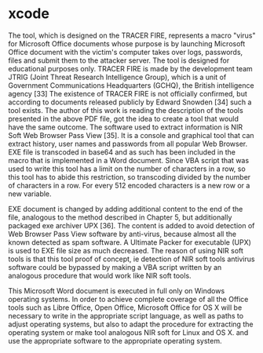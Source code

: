 # xcode
The tool, which is designed on the TRACER FIRE, represents a macro "virus" for Microsoft Office documents whose purpose is by launching Microsoft Office document with the victim's computer takes over logs, passwords, files and submit them to the attacker server. The tool is designed for educational purposes only. TRACER FIRE is made by the development team JTRIG (Joint Threat Research Intelligence Group), which is a unit of Government Communications Headquarters (GCHQ), the British intelligence agency [33] The existence of TRACER FIRE is not officially confirmed, but according to documents released publicly by Edward Snowden [34] such a tool exists. The author of this work is reading the description of the tools presented in the above PDF file, got the idea to create a tool that would have the same outcome. The software used to extract information is NIR Soft Web Browser Pass View [35]. It is a console and graphical tool that can extract history, user names and passwords from all popular Web Browser. EXE file is transcoded in base64 and as such has been included in the macro that is implemented in a Word document. Since VBA script that was used to write this tool has a limit on the number of characters in a row, so this tool has to abide this restriction, so transcoding divided by the number of characters in a row. For every 512 encoded characters is a new row or a new variable.

EXE document is changed by adding additional content to the end of the file, analogous to the method described in Chapter 5, but additionally packaged exe archiver UPX [36]. The content is added to avoid detection of Web Browser Pass View software by anti-virus, because almost all the known detected as spam software. A Ultimate Packer for
executable (UPX) is used to EXE file size as much decreased. The reason of using NIR soft tools is that this tool proof of concept, ie detection of NIR soft tools antivirus software could be bypassed by making a VBA script written by an analogous procedure that would work like NIR soft tools.

This Microsoft Word document is executed in full only on Windows operating systems. In order to achieve complete coverage of all the Office tools such as Libre Office, Open Office, Microsoft Office for OS X will be necessary to write in the appropriate script language, as well as paths to adjust operating systems, but also to adapt the procedure for extracting the operating system or make tool analogous NIR soft for Linux and OS X. and use the appropriate software to the appropriate operating system.
